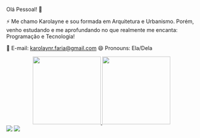 Olá Pessoal! 👋

⚡ Me chamo Karolayne e sou formada em Arquitetura e Urbanismo. Porém, venho estudando e me aprofundando no que realmente me encanta: Programação e Tecnologia!


 💬 E-mail: karolaynr.faria@gmail.com
 😄 Pronouns: Ela/Dela

<div align="center">
  <a href="https://github.com/FRKarolayne">
  <img height="180em" src="https://github-readme-stats.vercel.app/api?username=FRKarolayne&show_icons=true&theme=radical&include_all_commits=true&count_private=true"/>
  <img height="180em" src="https://github-readme-stats.vercel.app/api/top-langs/?username=FRKarolayne&layout=compact&langs_count=7&theme=radical"/>
</div>


<div> 
  <a href="https://www.instagram.com/frkarolayne/"_blank"><img src="https://img.shields.io/badge/-Instagram-%23E4405F?style=for-the-badge&logo=instagram&logoColor=white" target="_blank"></a>
  <a href="https://www.linkedin.com/in/karolayne-faria-32929b207/" target="_blank"><img src="https://img.shields.io/badge/-LinkedIn-%230077B5?style=for-the-badge&logo=linkedin&logoColor=white" target="_blank"></a> 
 
 
</div>
